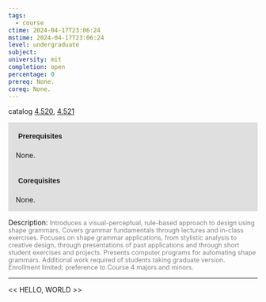 ```yaml
---
tags:
  - course
ctime: 2024-04-17T23:06:24
mstime: 2024-04-17T23:06:24
level: undergraduate
subject: 
university: mit
completion: open
percentage: 0
prereq: None.
coreq: None.
---
```


catalog [4.520](http://student.mit.edu/catalog/m4e.html#4.520), [4.521](http://student.mit.edu/catalog/m4e.html#4.521)

<span style="display: block; padding: 15px; background-color: rgb(100, 100, 100, 0.2);"><font id="m_prereq3148_0" style="display: block; font-family: Arial, sans-serif; font-weight: bold; padding: 5px">Prerequisites</font><br><span id="prereq3148_0">None.</span></span>
<span style="display: block; padding: 15px; background-color: rgb(100, 100, 100, 0.2);"><font id="m_coreq3148_0" style="display: block; font-family: Arial, sans-serif; font-weight: bold; padding: 5px">Corequisites</font><br><span id="coreq3148_0">None.</span></span>

<font style="">Description:</font>
<font style="color: grey; font-size: 0.8rem;">Introduces a visual-perceptual, rule-based approach to design using shape grammars. Covers grammar fundamentals through lectures and in-class exercises. Focuses on shape grammar applications, from stylistic analysis to creative design, through presentations of past applications and through short student exercises and projects. Presents computer programs for automating shape grammars. Additional work required of students taking graduate version. Enrollment limited; preference to Course 4 majors and minors.</font>



---

<< HELLO, WORLD >>
